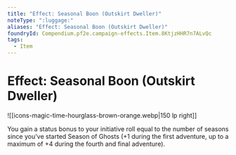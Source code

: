 ```yaml
---
title: "Effect: Seasonal Boon (Outskirt Dweller)"
noteType: ":luggage:"
aliases: "Effect: Seasonal Boon (Outskirt Dweller)"
foundryId: Compendium.pf2e.campaign-effects.Item.8KtjzHHR7n7ALvQc
tags:
  - Item
---
```


# Effect: Seasonal Boon (Outskirt Dweller)
![[icons-magic-time-hourglass-brown-orange.webp|150 lp right]]

You gain a status bonus to your initiative roll equal to the number of seasons since you've started Season of Ghosts (+1 during the first adventure, up to a maximum of +4 during the fourth and final adventure).
